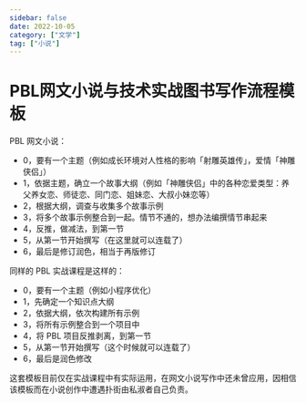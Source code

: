 ```yaml
---
sidebar: false
date: 2022-10-05
category: ["文学"] 
tag: ["小说"]
---
```


# PBL网文小说与技术实战图书写作流程模板

PBL 网文小说：

- 0，要有一个主题（例如成长环境对人性格的影响「射雕英雄传」，爱情「神雕侠侣」）
- 1，依据主题，确立一个故事大纲（例如「神雕侠侣」中的各种恋爱类型：养父养女恋、师徒恋、同门恋、姐妹恋、大叔小妹恋等）
- 2，根据大纲，调查与收集多个故事示例
- 3，将多个故事示例整合到一起。情节不通的，想办法编撰情节串起来
- 4，反推，做减法，到第一节
- 5，从第一节开始撰写（在这里就可以连载了）
- 6，最后是修订润色，相当于再版修订

同样的 PBL 实战课程是这样的：

- 0，要有一个主题（例如小程序优化）
- 1，先确定一个知识点大纲
- 2，依据大纲，依次构建所有示例
- 3，将所有示例整合到一个项目中
- 4，将 PBL 项目反推剥离，到第一节
- 5，从第一节开始撰写（这个时候就可以连载了）
- 6，最后是润色修改

这套模板目前仅在实战课程中有实际运用，在网文小说写作中还未曾应用，因相信该模板而在小说创作中遭遇扑街由私淑者自己负责。